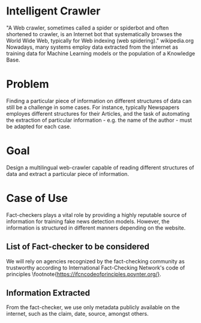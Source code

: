 # Intelligent Crawler
"A Web crawler, sometimes called a spider or spiderbot and often shortened to crawler, is an Internet bot that systematically browses the World Wide Web, typically for Web indexing (web spidering)." wikipedia.org
Nowadays, many systems employ data extracted from the internet as training data for Machine Learning models or the population of a Knowledge Base.

# Problem
Finding a particular piece of information on different structures of data can still be a challenge in some cases. For instance, typically Newspapers employes different structures for their Articles, and the task of automating the extraction of particular information - e.g. the name of the author - must be adapted for each case.


# Goal
Design a multilingual web-crawler capable of reading different structures of data and extract a particular piece of information.

# Case of Use
Fact-checkers plays a vital role by providing a highly reputable source of information for training fake news detection models.
However, the information is structured in different manners depending on the website.


## List of Fact-checker to be considered
We will rely on agencies recognized by the fact-checking community as trustworthy according to International Fact-Checking Network's code of principles \footnote{https://ifcncodeofprinciples.poynter.org/}. 
 
## Information Extracted
From the fact-checker, we use only metadata publicly available on the internet, such as the claim, date, source, amongst others.

